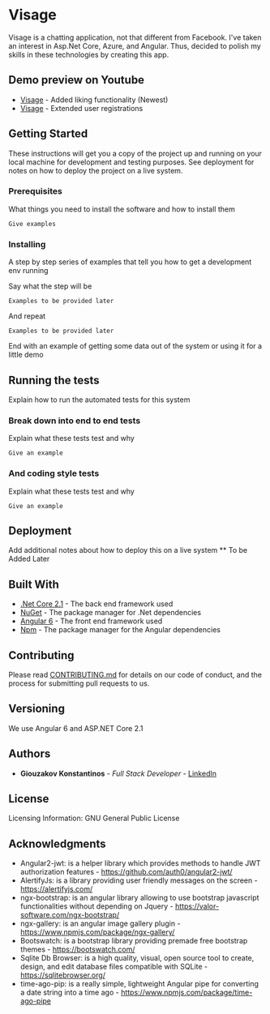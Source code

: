 # Visage

Visage is a chatting application, not that different from Facebook. 
I've taken an interest in Asp.Net Core, Azure, and Angular. Thus, decided to 
polish my skills in these technologies by creating this app. 

## Demo preview on Youtube
* [Visage](https://youtu.be/JjYYC4W_2O0) - Added liking functionality (Newest)
* [Visage](https://youtu.be/Ww_efax9SNA) - Extended user registrations

## Getting Started

These instructions will get you a copy of the project up and running on your local machine for development and testing purposes. See deployment for notes on how to deploy the project on a live system.

### Prerequisites

What things you need to install the software and how to install them

```
Give examples
```

### Installing

A step by step series of examples that tell you how to get a development env running

Say what the step will be

```
Examples to be provided later
```

And repeat

```
Examples to be provided later
```

End with an example of getting some data out of the system or using it for a little demo

## Running the tests

Explain how to run the automated tests for this system

### Break down into end to end tests

Explain what these tests test and why

```
Give an example
```

### And coding style tests

Explain what these tests test and why

```
Give an example
```

## Deployment

Add additional notes about how to deploy this on a live system
** To be Added Later

## Built With

* [.Net Core 2.1](https://www.microsoft.com/net/download) - The back end framework used
* [NuGet](https://www.nuget.org/) - The package manager for .Net dependencies
* [Angular 6](https://angular.io/) - The front end framework used
* [Npm](https://www.npmjs.com/) - The package manager for the Angular dependencies

## Contributing

Please read [CONTRIBUTING.md](https://gist.github.com/PurpleBooth/b24679402957c63ec426) for details on our code of conduct, and the process for submitting pull requests to us.

## Versioning

We use Angular 6 and ASP.NET Core 2.1

## Authors

* **Giouzakov Konstantinos** - *Full Stack Developer* - [LinkedIn](https://www.linkedin.com/in/giouzakovkostantinos/)


## License

Licensing Information: GNU General Public License

## Acknowledgments

* Angular2-jwt: is a helper library which provides methods to handle JWT authorization features - https://github.com/auth0/angular2-jwt/
* AlertifyJs: is a library providing user friendly messages on the screen - https://alertifyjs.com/
* ngx-bootstrap: is an angular library allowing to use bootstrap javascript functionalities without depending on Jquery - https://valor-software.com/ngx-bootstrap/
* ngx-gallery: is an angular image gallery plugin - https://www.npmjs.com/package/ngx-gallery/
* Bootswatch: is a bootstrap library providing premade free bootstrap themes - https://bootswatch.com/
* Sqlite Db Browser: is a high quality, visual, open source tool to create, design, and edit database files compatible with SQLite - https://sqlitebrowser.org/
* time-ago-pip: is a really simple, lightweight Angular pipe for converting a date string into a time ago - https://www.npmjs.com/package/time-ago-pipe

